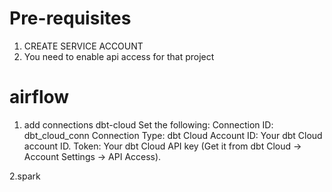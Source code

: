# Pre-requisites
1. CREATE SERVICE ACCOUNT
2. You need to enable api access for that project

# airflow
1. add connections dbt-cloud
Set the following:
Connection ID: dbt_cloud_conn
Connection Type: dbt Cloud
Account ID: Your dbt Cloud account ID.
Token: Your dbt Cloud API key (Get it from dbt Cloud → Account Settings → API Access).

2.spark